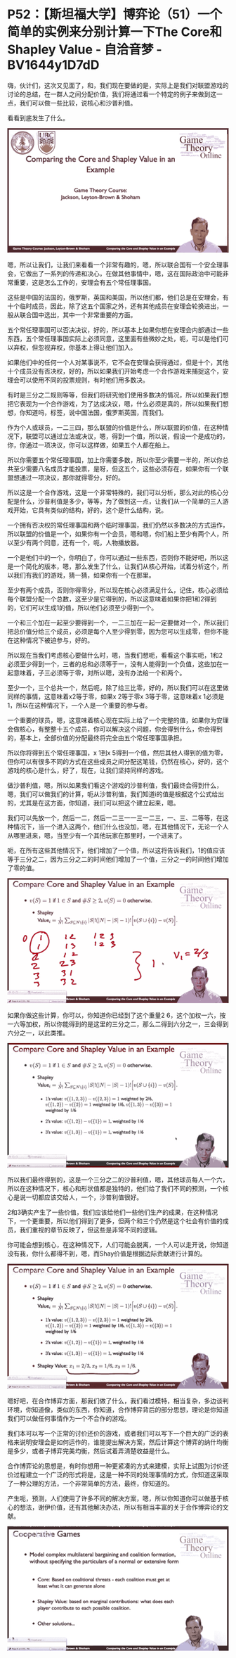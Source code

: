 # P52：【斯坦福大学】博弈论（51）一个简单的实例来分别计算一下The Core和Shapley Value - 自洽音梦 - BV1644y1D7dD

嗨，伙计们，这次又见面了，和，我们现在要做的是，实际上是我们对联盟游戏的讨论的总结，在一群人之间分配价值，我们将通过看一个特定的例子来做到这一点，我们可以做一些比较，说核心和沙普利值。

看看到底发生了什么。

![](img/58942ca31ee97bfb9a6d36efddf575c5_1.png)

嗯，所以让我们，让我们来看看一个非常有趣的，嗯，所以联合国有一个安全理事会，它做出了一系列的传递和决心，在做其他事情中，嗯，这在国际政治中可能非常重要，这是怎么工作的，安理会有五个常任理事国。

这些是中国的法国的，俄罗斯，英国和美国，所以他们都，他们总是在安理会，有十个临时成员，因此，除了这五个国家之外，还有其他成员在安理会轮换进出，一般从联合国中选出，其中一个非常重要的方面。

五个常任理事国可以否决决议，好的，所以基本上如果你想在安理会内部通过一些东西，五个常任理事国实际上必须同意，这里面有些微妙之处，呃，可以是他们可以弃权，但忽视弃权，你基本上得让他们加入。

如果他们中的任何一个人对某事说不，它不会在安理会获得通过，但是十个，其他十个成员没有否决权，好的，所以如果我们开始考虑一个合作游戏来捕捉这个，安理会可以使用不同的投票规则，有时他们用多数决。

有时是三分之二规则等等，但我们将研究他们使用多数决的情况，所以如果我们想把它表现为一个合作游戏，为了达成决议，嗯，什么必须是真的，所以如果我们想想，你知道吗，标签，说中国法国，俄罗斯英国，而我们。

作为个人或球员，一二三四，那么联盟的价值是什么，所以联盟的价值，在这种情况下，联盟可以通过立法或决议，嗯，得到一个值，所以说，假设一个是成功的，你，你通过一项决议，你可以这样做，如果五个人都在船上。

所以你需要五个常任理事国，加上你需要多数，所以你至少需要一半的，所以你总共至少需要八名成员才能投票，是呀，但这五个，这些必须存在，如果你有一个联盟想通过一项决议，那你就得零分，好的。

所以这是一个合作游戏，这是一个非常特殊的，我们可以分析，那么对此的核心分配是什么，沙普利值是多少，等等，为了做到这一点，让我们从一个简单的三人游戏开始，它具有类似的结构，好的，这个是什么结构，说。

一个拥有否决权的常任理事国和两个临时理事国，我们仍然以多数决的方式运作，所以联盟的价值是一个，如果你有一个会员，嗯和嗯，你们船上至少有两个人，所以至少有两个同意，还有一个，呃，人物播放器。

一个是他们中的一个，你明白了，你可以通过一些东西，否则你不能好吧，所以这是一个简化的版本，嗯，那么发生了什么，让我们从核心开始，试着分析这个，所以我们有我们的游戏，猜一猜，如果你有一个在那里。

至少有两个成员，否则你得零分，所以现在核心必须满足什么，记住，核心必须给每个联盟分配一个总数，这至少是它得到的，所以这意味着如果你把1和2得到的，它们可以生成1的值，所以他们必须至少得到一个。

一个和三个加在一起至少要得到一个，一二三加在一起一定要做对一个，所以我们把总价值分给三个成员，必须是每个人至少得到零，因为您可以生成零，但你不能在这种情况下被迫参与，好的。

所以现在当我们考虑核心要做什么时，嗯，当我们想呃，看看这个事实呃，1和2必须至少得到一个，三者的总和必须等于一，没有人能得到一个负值，这些加在一起意味着，子三必须等于零，对所以嗯，没有办法给一个和两个。

至少一个，三个总共一个，然后呃，除了给三比零，好的，所以我们可以在这里做同样的事情，这意味着x2等于零，如果x 2等于零x 3等于零，这意味着x 1必须是1，所以在这种情况下，一个人是一个重要的参与者。

一个重要的球员，嗯，这意味着核心现在实际上给了一个完整的值，如果你为安理会做核心，有整整十五个成员，你可以解决这个问题，你会得到什么，你会得到的，基本上，全部价值的分配最终将完全由五个常任理事国承担。

所以你将得到五个常任理事国，x 1到x 5得到一个值，然后其他人得到的值为零，但你可以有很多不同的方式在这些成员之间分配这笔钱，仍然在核心，好的，这个游戏的核心是什么，好了，现在，让我们坚持同样的游戏。

做沙普利值，嗯，所以如果我们看这个游戏的沙普利值，我们最终会得到什么，嗯，我们可以做我们的计算，呃从沙普利值，我们知道i的值是根据这个公式给出的，尤其是在这方面，你知道，我们可以把这个建立起来，嗯。

我们可以先放一个，然后一二，然后一二三一一三一二三，一、三、二等等，在这种情况下，当一个进入这两个，他们什么也没加，嗯，在其他情况下，无论一个人从哪里进来，嗯，当至少有一个其他玩家在那里时，一个进来了。

呃，在所有这些其他情况下，他们增加了一个值，所以这将告诉我们，1的值应该等于三分之二，因为三分之二的时间他们增加了一个值，三分之一的时间他们增加了零的值。



![](img/58942ca31ee97bfb9a6d36efddf575c5_3.png)

如果你做这些计算，你可以，你知道你已经到了这个重量2 6，这个加权一六，按一六等加权，所以你能得到的是这里的三分之二，那么二得到六分之一，三会得到六分之一，以此类推。



![](img/58942ca31ee97bfb9a6d36efddf575c5_5.png)

所以我们最终得到的，这是一个三分之二的沙普利值，嗯，其他球员每人一个六，所以在这种情况下，核心和形状值都是独特的，他们给了我们不同的预测，一个核心是说一切都应该交给人，一个，沙普利值很好。

2和3确实产生了一些价值，我们应该给他们一些他们生产的成果，在这种情况下，一个更重要，所以他们得到了更多，但两个和三个仍然是这个社会有价值的成员，我们重视的章节反映了，但这些是非常不同的逻辑。

你可能会想到核心，在这种情况下，人们可能会脱离，一个人可以走开说，你知道没有我，你什么都得不到，嗯，而Shay价值是根据边际贡献进行计算的。



![](img/58942ca31ee97bfb9a6d36efddf575c5_7.png)

嗯好吧，在合作博弈方面，那我们做了什么，我们看过模特，相当复杂，多边谈判环境，你知道像，类似的东西，你知道，合作博弈背后的部分思想，理论是你知道我们可以做任何事情作为一个不合作的游戏。

我们本可以写一个正常的讨价还价的游戏，或者我们可以写下一个巨大的广泛的表格来说明安理会是如何运作的，谁能提出解决方案，然后计算这个博弈的纳什均衡是多少，或者子博弈完美均衡，然后试着弄清楚收益是什么。

合作博弈论的思想是，有时你想用一种更紧凑的方式来建模，实际上试图为讨价还价过程建立一个广泛的形式将是，这是一种不同的处理事情的方式，你知道这采取了一种公理的方法，一个非常简单的方法，最终，你知道的。

产生呃，预测，人们使用了许多不同的解决方案，嗯，所以你知道你可以做基于核心的想法，谢伊价值，还有其他解决办法，所以有相当丰富的关于合作博弈论的文献。



![](img/58942ca31ee97bfb9a6d36efddf575c5_9.png)